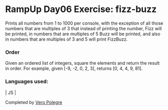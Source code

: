 # RampUp Day06 Exercise: fizz-buzz

Prints all numbers from 1 to 1000 per console, with the exception of all those numbers that are multiples of 3 that instead of printing the number, Fizz will be printed, in numbers that are multiples of 5 Buzz will be printed, and also in numbers that are multiples of 3 and 5 will print FizzBuzz.

### Order

Given an ordered list of integers, square the elements and return the result in order.
For example, given [-9, -2, 0, 2, 3], returns [0, 4, 4, 9, 81].

### Languages used:
| JS |

Completed by [Vero Polegre](https://github.com/VeroPolegre)
